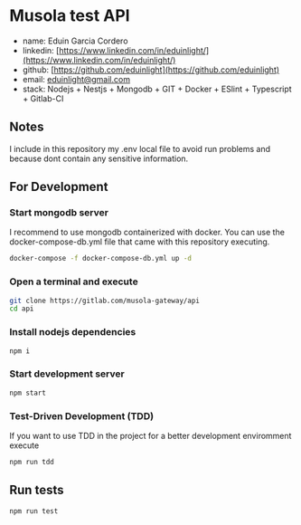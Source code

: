 # Musola test API
- name: Eduin Garcia Cordero
- linkedin: [https://www.linkedin.com/in/eduinlight/](https://www.linkedin.com/in/eduinlight/)
- github: [https://github.com/eduinlight](https://github.com/eduinlight)
- email: [eduinlight@gmail.com](mailto:eduinlight@gmail.com)
- stack: Nodejs + Nestjs + Mongodb + GIT + Docker + ESlint + Typescript + Gitlab-CI

## Notes

I include in this repository my .env local file to avoid run problems and because dont contain any sensitive information.

## For Development

### Start mongodb server

I recommend to use mongodb containerized with docker. You can use the docker-compose-db.yml file that came with this repository executing.

```bash
docker-compose -f docker-compose-db.yml up -d
```

### Open a terminal and execute
```bash
git clone https://gitlab.com/musola-gateway/api
cd api
```

### Install nodejs dependencies
```bash
npm i
```

### Start development server
```bash
npm start

```

### Test-Driven Development (TDD)

If you want to use TDD in the project for a better development enviromment execute
```bash
npm run tdd
```

## Run tests

```bash
npm run test
```

